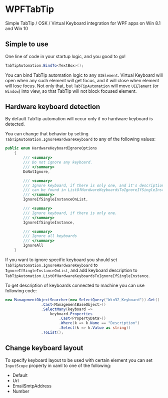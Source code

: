 # WPFTabTip
Simple TabTip / OSK / Virtual Keyboard integration for WPF apps on Win 8.1 and Win 10

## Simple to use

One line of code in your startup logic, and you good to go!

```c#
TabTipAutomation.BindTo<TextBox>();
```

You can bind TabTip automation logic to any `UIElement`. Virtual Keyboard will open when any such element will get focus, and it will close when element will lose focus. Not only that, but `TabTipAutomation` will move `UIElement` (or `Window`) into  view, so that TabTip will not block focused element.

## Hardware keyboard detection

By default TabTip automation will occur only if no hardware keyboard is detected.

You can change that behavior by setting `TabTipAutomation.IgnoreHardwareKeyboard` to any of the following values:

```c#
public enum HardwareKeyboardIgnoreOptions
    {
        /// <summary>
        /// Do not ignore any keyboard.
        /// </summary>
        DoNotIgnore,

        /// <summary>
        /// Ignore keyboard, if there is only one, and it's description 
        /// can be found in ListOfHardwareKeyboardsToIgnoreIfSingleInstance.
        /// </summary>
        IgnoreIfSingleInstanceOnList,

        /// <summary>
        /// Ignore keyboard, if there is only one.
        /// </summary>
        IgnoreIfSingleInstance,

        /// <summary>
        /// Ignore all keyboards
        /// </summary>
        IgnoreAll
    }
```

 If you want to ignore specific keyboard you should set `TabTipAutomation.IgnoreHardwareKeyboard` to `IgnoreIfSingleInstanceOnList`, and add keyboard description to `TabTipAutomation.ListOfHardwareKeyboardsToIgnoreIfSingleInstance`.

To get description of keyboards connected to machine you can use following code:

```c#
new ManagementObjectSearcher(new SelectQuery("Win32_Keyboard")).Get()
                .Cast<ManagementBaseObject>()
                .SelectMany(keyboard =>
                    keyboard.Properties
                        .Cast<PropertyData>()
                        .Where(k => k.Name == "Description")
                        .Select(k => k.Value as string))
                .ToList();
```

## Change keyboard layout

To specify keyboard layout to be used with certain element you can set `InputScope` property in xaml to one of the following:
- Default
- Url
- EmailSmtpAddress
- Number

